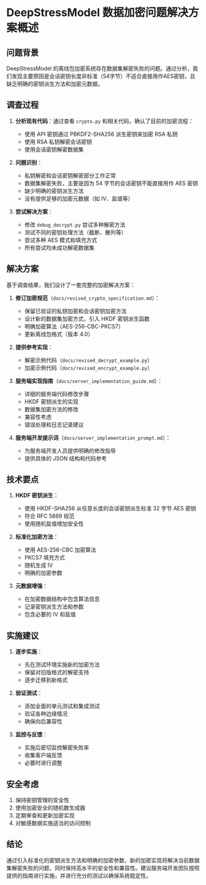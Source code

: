 # DeepStressModel 数据加密问题解决方案概述

## 问题背景

DeepStressModel 的离线包加密系统存在数据集解密失败的问题。通过分析，我们发现主要原因是会话密钥长度非标准（54字节）不适合直接用作AES密钥，且缺乏明确的密钥派生方法和加密元数据。

## 调查过程

1. **分析现有代码**：通过查看 `crypto.py` 和相关代码，确认了目前的加密流程：
   - 使用 API 密钥通过 PBKDF2-SHA256 派生密钥来加密 RSA 私钥
   - 使用 RSA 私钥解密会话密钥
   - 使用会话密钥解密数据集

2. **问题识别**：
   - 私钥解密和会话密钥解密部分工作正常
   - 数据集解密失败，主要是因为 54 字节的会话密钥不能直接用作 AES 密钥
   - 缺少明确的密钥派生方法
   - 没有提供足够的加密元数据（如 IV、盐值等）

3. **尝试解决方案**：
   - 修改 `debug_decrypt.py` 尝试多种解密方法
   - 测试不同的密钥处理方法（截断、散列等）
   - 尝试多种 AES 模式和填充方式
   - 所有尝试均未成功解密数据集

## 解决方案

基于调查结果，我们设计了一套完整的加密解决方案：

1. **修订加密规范**（`docs/revised_crypto_specification.md`）：
   - 保留已验证的私钥加密和会话密钥加密方法
   - 设计新的数据集加密方式，引入 HKDF 密钥派生函数
   - 明确加密算法（AES-256-CBC-PKCS7）
   - 更新离线包格式（版本 4.0）

2. **提供参考实现**：
   - 解密示例代码（`docs/revised_decrypt_example.py`）
   - 加密示例代码（`docs/revised_encrypt_example.py`）

3. **服务端实现指南**（`docs/server_implementation_guide.md`）：
   - 详细的服务端代码修改步骤
   - HKDF 密钥派生的实现
   - 数据集加密方法的修改
   - 兼容性考虑
   - 错误处理和日志记录建议

4. **服务端开发提示词**（`docs/server_implementation_prompt.md`）：
   - 为服务端开发人员提供明确的修改指导
   - 提供具体的 JSON 结构和代码参考

## 技术要点

1. **HKDF 密钥派生**：
   - 使用 HKDF-SHA256 从任意长度的会话密钥派生标准 32 字节 AES 密钥
   - 符合 RFC 5869 规范
   - 使用随机盐值增加安全性

2. **标准化加密方法**：
   - 使用 AES-256-CBC 加密算法
   - PKCS7 填充方式
   - 随机生成 IV
   - 明确的加密参数

3. **元数据增强**：
   - 在加密数据结构中包含算法信息
   - 记录密钥派生方法和参数
   - 包含必要的 IV 和盐值

## 实施建议

1. **逐步实施**：
   - 先在测试环境实施新的加密方法
   - 保留对旧版格式的解密支持
   - 逐步迁移到新格式

2. **验证测试**：
   - 添加全面的单元测试和集成测试
   - 验证各种边缘情况
   - 确保向后兼容性

3. **监控与反馈**：
   - 实施后密切监控解密失败率
   - 收集客户端反馈
   - 必要时进行调整

## 安全考虑

1. 保持密钥管理的安全性
2. 使用加密安全的随机数生成器
3. 定期审查和更新加密实现
4. 对敏感数据实施适当的访问控制

## 结论

通过引入标准化的密钥派生方法和明确的加密参数，新的加密实现将解决当前数据集解密失败的问题，同时保持高水平的安全性和兼容性。建议服务端开发团队按照提供的指南进行实施，并进行充分的测试以确保系统稳定性。 